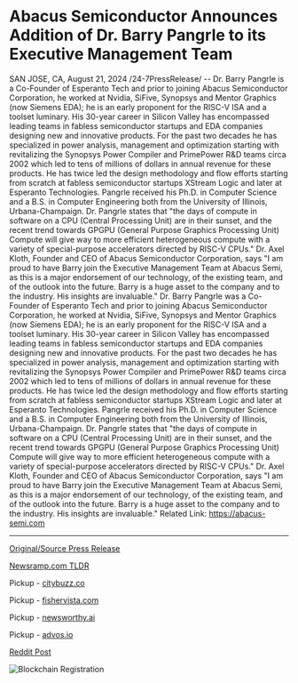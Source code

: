 # Abacus Semiconductor Announces Addition of Dr. Barry Pangrle to its Executive Management Team

SAN JOSE, CA, August 21, 2024 /24-7PressRelease/ -- Dr. Barry Pangrle is a Co-Founder of Esperanto Tech and prior to joining Abacus Semiconductor Corporation, he worked at Nvidia, SiFive, Synopsys and Mentor Graphics (now Siemens EDA); he is an early proponent for the RISC-V ISA and a toolset luminary. His 30-year career in Silicon Valley has encompassed leading teams in fabless semiconductor startups and EDA companies designing new and innovative products. For the past two decades he has specialized in power analysis, management and optimization starting with revitalizing the Synopsys Power Compiler and PrimePower R&D teams circa 2002 which led to tens of millions of dollars in annual revenue for these products. He has twice led the design methodology and flow efforts starting from scratch at fabless semiconductor startups XStream Logic and later at Esperanto Technologies. Pangrle received his Ph.D. in Computer Science and a B.S. in Computer Engineering both from the University of Illinois, Urbana-Champaign.   Dr. Pangrle states that "the days of compute in software on a CPU (Central Processing Unit) are in their sunset, and the recent trend towards GPGPU (General Purpose Graphics Processing Unit) Compute will give way to more efficient heterogeneous compute with a variety of special-purpose accelerators directed by RISC-V CPUs."   Dr. Axel Kloth, Founder and CEO of Abacus Semiconductor Corporation, says "I am proud to have Barry join the Executive Management Team at Abacus Semi, as this is a major endorsement of our technology, of the existing team, and of the outlook into the future. Barry is a huge asset to the company and to the industry. His insights are invaluable."  Dr. Barry Pangrle was a Co-Founder of Esperanto Tech and prior to joining Abacus Semiconductor Corporation, he worked at Nvidia, SiFive, Synopsys and Mentor Graphics (now Siemens EDA); he is an early proponent for the RISC-V ISA and a toolset luminary. His 30-year career in Silicon Valley has encompassed leading teams in fabless semiconductor startups and EDA companies designing new and innovative products. For the past two decades he has specialized in power analysis, management and optimization starting with revitalizing the Synopsys Power Compiler and PrimePower R&D teams circa 2002 which led to tens of millions of dollars in annual revenue for these products. He has twice led the design methodology and flow efforts starting from scratch at fabless semiconductor startups XStream Logic and later at Esperanto Technologies. Pangrle received his Ph.D. in Computer Science and a B.S. in Computer Engineering both from the University of Illinois, Urbana-Champaign.   Dr. Pangrle states that "the days of compute in software on a CPU (Central Processing Unit) are in their sunset, and the recent trend towards GPGPU (General Purpose Graphics Processing Unit) Compute will give way to more efficient heterogeneous compute with a variety of special-purpose accelerators directed by RISC-V CPUs."   Dr. Axel Kloth, Founder and CEO of Abacus Semiconductor Corporation, says "I am proud to have Barry join the Executive Management Team at Abacus Semi, as this is a major endorsement of our technology, of the existing team, and of the outlook into the future. Barry is a huge asset to the company and to the industry. His insights are invaluable."  Related Link: https://abacus-semi.com 

---

[Original/Source Press Release](https://www.24-7pressrelease.com/press-release/513506/abacus-semiconductor-announces-addition-of-dr-barry-pangrle-to-its-executive-management-team)
                    

[Newsramp.com TLDR](https://newsramp.com/curated-news/dr-barry-pangrle-joins-abacus-semiconductor-corporation-as-executive-team-member/ef262dde75609613940ac8bec881d04b) 


Pickup - [citybuzz.co](https://citybuzz.co/2024/08/21/dr-barry-pangrle-joins-abacus-semiconductor-s-executive-team-signaling-shift-in-computing-paradigm)

Pickup - [fishervista.com](https://fishervista.com/en/abacus-semiconductor-welcomes-dr-barry-pangrle-to-executive-team/20245861)

Pickup - [newsworthy.ai](https://newsworthy.ai/curated/abacus-semiconductor-strengthens-leadership-with-addition-of-industry-veteran-dr-barry-pangrle/20245861)

Pickup - [advos.io](https://advos.io/en/abacus-semiconductor-welcomes-dr-barry-pangrle-to-executive-team/20245861)
 



[Reddit Post](https://www.reddit.com/r/Business_NewsRamp/comments/1exjc7x/dr_barry_pangrle_joins_abacus_semiconductor/) 



![Blockchain Registration](https://cdn.newsramp.app/24-7PressRelease/qrcode/248/21/oxenipV7.webp)